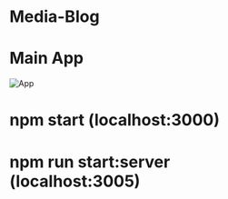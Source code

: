 # Media-Blog
# Main App 

![App](https://github.com/naimulabeer/Media-Blog/assets/102556073/8e34eab5-75f6-4d8f-979f-0b62af95e2fd)



# npm start  (localhost:3000)
# npm run start:server (localhost:3005)
